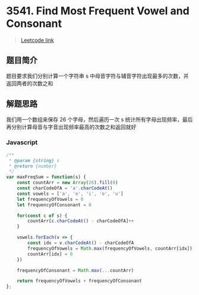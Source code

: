# 3541. Find Most Frequent Vowel and Consonant

> [Leetcode link](https://leetcode.com/problems/find-most-frequent-vowel-and-consonant)

## 题目简介

题目要求我们分别计算一个字符串 s 中母音字符与辅音字符出现最多的次数，并返回两者的次数之和

## 解题思路

我们用一个数组来保存 26 个字母，然后遍历一次 s 统计所有字母出现频率，最后再分别计算母音与字音出现频率最高的次数之和返回就好

### Javascript

```javascript
/**
 * @param {string} s
 * @return {number}
 */
var maxFreqSum = function(s) {
    const countArr = new Array(26).fill(0)
    const charCodeOfA = 'a'.charCodeAt()
    const vowels = ['a', 'e', 'i', 'o', 'u']
    let frequencyOfVowels = 0
    let frequencyOfConsonant = 0

    for(const c of s) {
        countArr[c.charCodeAt() - charCodeOfA]++
    }

    vowels.forEach(v => {
        const idx = v.charCodeAt() - charCodeOfA
        frequencyOfVowels = Math.max(frequencyOfVowels, countArr[idx])
        countArr[idx] = 0
    })

    frequencyOfConsonant = Math.max(...countArr)

    return frequencyOfVowels + frequencyOfConsonant
};
```